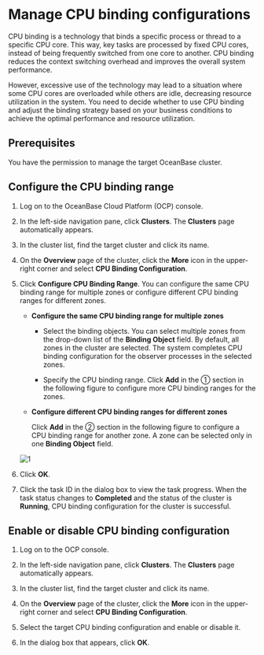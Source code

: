 # Manage CPU binding configurations

CPU binding is a technology that binds a specific process or thread to a specific CPU core. This way, key tasks are processed by fixed CPU cores, instead of being frequently switched from one core to another. CPU binding reduces the context switching overhead and improves the overall system performance.

However, excessive use of the technology may lead to a situation where some CPU cores are overloaded while others are idle, decreasing resource utilization in the system. You need to decide whether to use CPU binding and adjust the binding strategy based on your business conditions to achieve the optimal performance and resource utilization.

## Prerequisites

You have the permission to manage the target OceanBase cluster.

## Configure the CPU binding range

1. Log on to the OceanBase Cloud Platform (OCP) console.

2. In the left-side navigation pane, click **Clusters**. The **Clusters** page automatically appears.

3. In the cluster list, find the target cluster and click its name.

4. On the **Overview** page of the cluster, click the **More** icon in the upper-right corner and select **CPU Binding Configuration**.

5. Click **Configure CPU Binding Range**. You can configure the same CPU binding range for multiple zones or configure different CPU binding ranges for different zones.

   * **Configure the same CPU binding range for multiple zones**

     * Select the binding objects. You can select multiple zones from the drop-down list of the **Binding Object** field. By default, all zones in the cluster are selected. The system completes CPU binding configuration for the observer processes in the selected zones.

     * Specify the CPU binding range. Click **Add** in the ① section in the following figure to configure more CPU binding ranges for the zones.

   * **Configure different CPU binding ranges for different zones**

     Click **Add** in the ② section in the following figure to configure a CPU binding range for another zone. A zone can be selected only in one **Binding Object** field.

    ![1](https://obbusiness-private.oss-cn-shanghai.aliyuncs.com/doc/img/ocp/432/cpu-binding.png)

6. Click **OK**.

7. Click the task ID in the dialog box to view the task progress. When the task status changes to **Completed** and the status of the cluster is **Running**, CPU binding configuration for the cluster is successful.

## Enable or disable CPU binding configuration

1. Log on to the OCP console.

2. In the left-side navigation pane, click **Clusters**. The **Clusters** page automatically appears.

3. In the cluster list, find the target cluster and click its name.

4. On the **Overview** page of the cluster, click the **More** icon in the upper-right corner and select **CPU Binding Configuration**.

5. Select the target CPU binding configuration and enable or disable it.

6. In the dialog box that appears, click **OK**.
